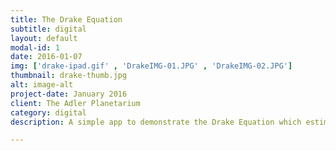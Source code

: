 ```yaml
---
title: The Drake Equation
subtitle: digital
layout: default
modal-id: 1
date: 2016-01-07
img: ['drake-ipad.gif' , 'DrakeIMG-01.JPG' , 'DrakeIMG-02.JPG']
thumbnail: drake-thumb.jpg
alt: image-alt
project-date: January 2016
client: The Adler Planetarium
category: digital
description: A simple app to demonstrate the Drake Equation which estimates active, communicative extraterrestrial civilizations in our Milky Way galaxy. Created for The Adler Planetarium's Adler After Dark event.

---
```


